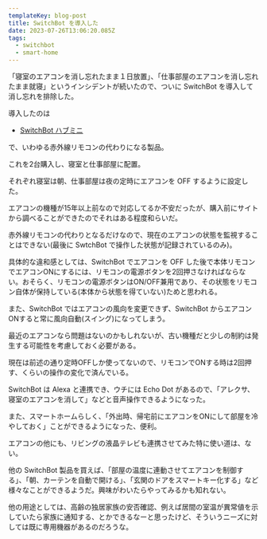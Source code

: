 ```yaml
---
templateKey: blog-post
title: SwitchBot を導入した
date: 2023-07-26T13:06:20.085Z
tags:
  - switchbot
  - smart-home
---
```


「寝室のエアコンを消し忘れたまま１日放置」、「仕事部屋のエアコンを消し忘れたまま就寝」というインシデントが続いたので、ついに SwitchBot を導入して消し忘れを排除した。

導入したのは

- [SwitchBot ハブミニ](https://www.switchbot.jp/products/switchbot-hub-mini)

で、いわゆる赤外線リモコンの代わりになる製品。

これを2台購入し、寝室と仕事部屋に配置。

それぞれ寝室は朝、仕事部屋は夜の定時にエアコンを OFF するように設定した。

エアコンの機種が15年以上前なので対応してるか不安だったが、購入前にサイトから調べることができたのでそれはある程度和らいだ。

赤外線リモコンの代わりとなるだけなので、現在のエアコンの状態を監視することはできない(最後に SwtchBot で操作した状態が記録されているのみ)。

具体的な違和感としては、SwitchBot でエアコンを OFF した後で本体リモコンでエアコンONにするには、リモコンの電源ボタンを2回押さなければならない。おそらく、リモコンの電源ボタンはON/OFF兼用であり、その状態をリモコン自体が保持している(本体から状態を得ていない)ためと思われる。

また、SwitchBot ではエアコンの風向を変更できず、SwitchBot からエアコンONすると常に風向自動(スイング)になってしまう。

最近のエアコンなら問題はないのかもしれないが、古い機種だと少しの制約は発生する可能性を考慮しておく必要がある。

現在は前述の通り定時OFFしか使ってないので、リモコンでONする時は2回押す、くらいの操作の変化で済んでいる。

SwitchBot は Alexa と連携でき、ウチには Echo Dot があるので、「アレクサ、寝室のエアコンを消して」などと音声操作できるようになった。

また、スマートホームらしく、「外出時、帰宅前にエアコンをONにして部屋を冷やしておく」ことができるようになった、便利。

エアコンの他にも、リビングの液晶テレビも連携させてみた特に使い道は、ない。

他の SwitchBot 製品を買えば、「部屋の温度に連動させてエアコンを制御する」、「朝、カーテンを自動で開ける」、「玄関のドアをスマートキー化する」など様々なことができるようだ。興味がわいたらやってみるかも知れない。

他の用途としては、高齢の独居家族の安否確認、例えば居間の室温が異常値を示していたら家族に通知する、とかできるなーと思ったけど、そういうニーズに対しては既に専用機器があるのだろうな。
